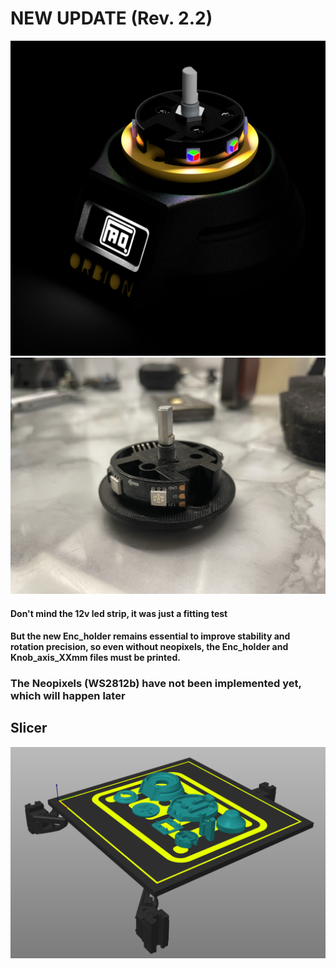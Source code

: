 # NEW UPDATE (Rev. 2.2)

![](IMG/orbion_neopixel.png)
![](IMG/orbion_encoder.jpeg)

#### Don't mind the 12v led strip, it was just a fitting test
#### But the new Enc_holder remains essential to improve stability and rotation precision, so even without neopixels, the Enc_holder and Knob_axis_XXmm files must be printed.
### The Neopixels (WS2812b) have not been implemented yet, which will happen later

## Slicer

![](Slicer/placement.png)
